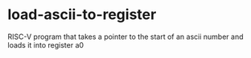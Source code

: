 # load-ascii-to-register
RISC-V program that takes a pointer to the start of an ascii number and loads it into register a0
